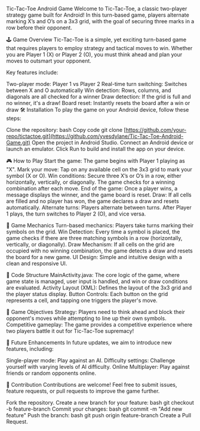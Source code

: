 Tic-Tac-Toe Android Game
Welcome to Tic-Tac-Toe, a classic two-player strategy game built for Android! In this turn-based game, players alternate marking X’s and O’s on a 3x3 grid, with the goal of securing three marks in a row before their opponent.

🕹️ Game Overview
Tic-Tac-Toe is a simple, yet exciting turn-based game that requires players to employ strategy and tactical moves to win. Whether you are Player 1 (X) or Player 2 (O), you must think ahead and plan your moves to outsmart your opponent.

Key features include:

Two-player mode: Player 1 vs Player 2
Real-time turn switching: Switches between X and O automatically
Win detection: Rows, columns, and diagonals are all checked for a winner
Draw detection: If the grid is full and no winner, it's a draw!
Board reset: Instantly resets the board after a win or draw
🛠️ Installation
To play the game on your Android device, follow these steps:

Clone the repository:
bash
Copy code
git clone [https://github.com/your-repo/tictactoe.git](https://github.com/yvesdylane/Tic-Tac-Toe-Android-Game.git)
Open the project in Android Studio.
Connect an Android device or launch an emulator.
Click Run to build and install the app on your device.

🎮 How to Play
Start the game: The game begins with Player 1 playing as "X".
Mark your move: Tap on any available cell on the 3x3 grid to mark your symbol (X or O).
Win conditions:
Secure three X’s or O’s in a row, either horizontally, vertically, or diagonally.
The game checks for a winning combination after each move.
End of the game: Once a player wins, a message displays the winner, and the game board is reset.
Draw: If all cells are filled and no player has won, the game declares a draw and resets automatically.
Alternate turns: Players alternate between turns. After Player 1 plays, the turn switches to Player 2 (O), and vice versa.

🧩 Game Mechanics
Turn-based mechanics: Players take turns marking their symbols on the grid.
Win Detection: Every time a symbol is placed, the game checks if there are three matching symbols in a row (horizontally, vertically, or diagonally).
Draw Mechanism: If all cells on the grid are occupied with no winning combination, the game detects a draw and resets the board for a new game.
UI Design: Simple and intuitive design with a clean and responsive UI.

🔧 Code Structure
MainActivity.java: The core logic of the game, where game state is managed, user input is handled, and win or draw conditions are evaluated.
Activity Layout (XML): Defines the layout of the 3x3 grid and the player status display.
Button Controls: Each button on the grid represents a cell, and tapping one triggers the player's move.

🎯 Game Objectives
Strategy: Players need to think ahead and block their opponent's moves while attempting to line up their own symbols.
Competitive gameplay: The game provides a competitive experience where two players battle it out for Tic-Tac-Toe supremacy!

🚀 Future Enhancements
In future updates, we aim to introduce new features, including:

Single-player mode: Play against an AI.
Difficulty settings: Challenge yourself with varying levels of AI difficulty.
Online Multiplayer: Play against friends or random opponents online.

🤝 Contribution
Contributions are welcome! Feel free to submit issues, feature requests, or pull requests to improve the game further.

Fork the repository.
Create a new branch for your feature:
bash
  git checkout -b feature-branch
Commit your changes:
bash
  git commit -m "Add new feature"
Push the branch:
bash
  git push origin feature-branch
Create a Pull Request.

